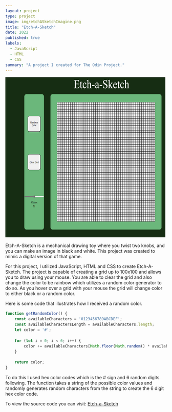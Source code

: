 ```yaml
---
layout: project
type: project
image: img/etchASketchImagine.png
title: "Etch-A-Sketch"
date: 2022
published: true
labels:
  - JavaScript
  - HTML
  - CSS
summary: "A project I created for The Odin Project."
---
```


<div class="text-center p-4">
  <img width="500px" height="500px" src="../img/etchASketchGif.gif" class="img-thumbnail" >
  
 
</div>

Etch-A-Sketch is a mechanical drawing toy where you twist two knobs, and you can make an image in black and white. This project was created to mimic a digital version of that game.

For this project, I utilized JavaScript, HTML and CSS to create Etch-A-Sketch. The project is capable of creating a grid up to 100x100 and allows you to draw using your mouse. You are able to clear the grid and also change the color to be rainbow which utilizes a random color generator to do so. As you hover over a grid with your mouse the grid will change color to either black or a random color.


Here is some code that illustrates how I received a random color.

```javascript
function getRandomColor() {
    const availableCharacters = '0123456789ABCDEF';
    const availableCharactersLength = availableCharacters.length;
    let color = '#';

    for (let i = 0; i < 6; i++) {
        color += availableCharacters[Math.floor(Math.random() * availableCharactersLength)];
    }

    return color;
}

```


To do this I used hex color codes which is the # sign and 6 random digits following. 
The function takes a string of the possible color values and randomly 
generates random characters from the string to create the 6 digit hex color code.

To view the source code you can visit: <a href="https://github.com/hcazzz/etch-a-sketch">Etch-a-Sketch</a>